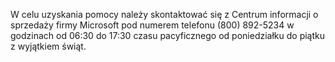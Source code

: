 <Token xmlns:xlink="http://www.w3.org/1999/xlink">W celu uzyskania pomocy należy skontaktować się z Centrum informacji o sprzedaży firmy Microsoft pod numerem telefonu (800) 892-5234 w godzinach od 06:30 do 17:30 czasu pacyficznego od poniedziałku do piątku z wyjątkiem świąt.</Token>

<!--HONumber=Jun16_HO4-->


